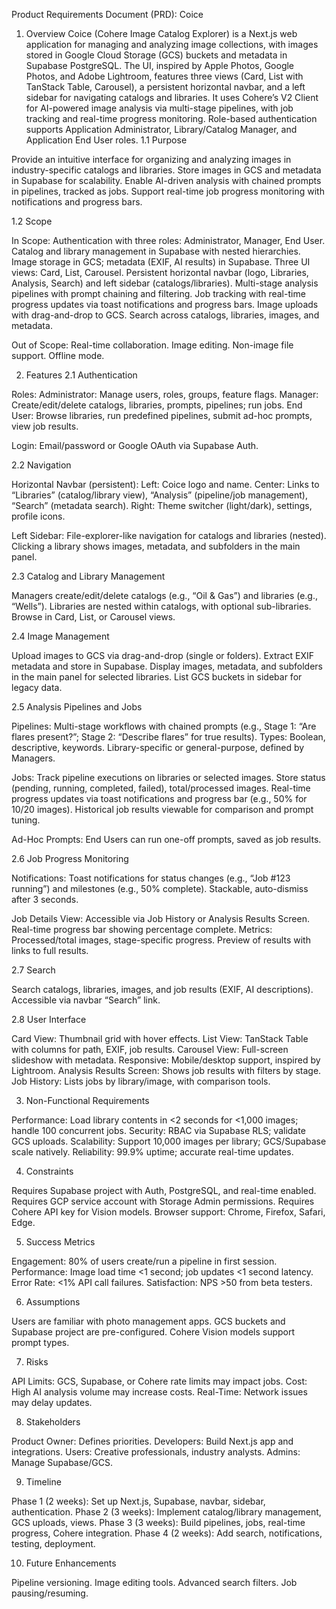 Product Requirements Document (PRD): Coice
1. Overview
Coice (Cohere Image Catalog Explorer) is a Next.js web application for managing and analyzing image collections, with images stored in Google Cloud Storage (GCS) buckets and metadata in Supabase PostgreSQL. The UI, inspired by Apple Photos, Google Photos, and Adobe Lightroom, features three views (Card, List with TanStack Table, Carousel), a persistent horizontal navbar, and a left sidebar for navigating catalogs and libraries. It uses Cohere’s V2 Client for AI-powered image analysis via multi-stage pipelines, with job tracking and real-time progress monitoring. Role-based authentication supports Application Administrator, Library/Catalog Manager, and Application End User roles.
1.1 Purpose

Provide an intuitive interface for organizing and analyzing images in industry-specific catalogs and libraries.
Store images in GCS and metadata in Supabase for scalability.
Enable AI-driven analysis with chained prompts in pipelines, tracked as jobs.
Support real-time job progress monitoring with notifications and progress bars.

1.2 Scope

In Scope:
Authentication with three roles: Administrator, Manager, End User.
Catalog and library management in Supabase with nested hierarchies.
Image storage in GCS; metadata (EXIF, AI results) in Supabase.
Three UI views: Card, List, Carousel.
Persistent horizontal navbar (logo, Libraries, Analysis, Search) and left sidebar (catalogs/libraries).
Multi-stage analysis pipelines with prompt chaining and filtering.
Job tracking with real-time progress updates via toast notifications and progress bars.
Image uploads with drag-and-drop to GCS.
Search across catalogs, libraries, images, and metadata.


Out of Scope:
Real-time collaboration.
Image editing.
Non-image file support.
Offline mode.



2. Features
2.1 Authentication

Roles:
Administrator: Manage users, roles, groups, feature flags.
Manager: Create/edit/delete catalogs, libraries, prompts, pipelines; run jobs.
End User: Browse libraries, run predefined pipelines, submit ad-hoc prompts, view job results.


Login: Email/password or Google OAuth via Supabase Auth.

2.2 Navigation

Horizontal Navbar (persistent):
Left: Coice logo and name.
Center: Links to “Libraries” (catalog/library view), “Analysis” (pipeline/job management), “Search” (metadata search).
Right: Theme switcher (light/dark), settings, profile icons.


Left Sidebar:
File-explorer-like navigation for catalogs and libraries (nested).
Clicking a library shows images, metadata, and subfolders in the main panel.



2.3 Catalog and Library Management

Managers create/edit/delete catalogs (e.g., “Oil & Gas”) and libraries (e.g., “Wells”).
Libraries are nested within catalogs, with optional sub-libraries.
Browse in Card, List, or Carousel views.

2.4 Image Management

Upload images to GCS via drag-and-drop (single or folders).
Extract EXIF metadata and store in Supabase.
Display images, metadata, and subfolders in the main panel for selected libraries.
List GCS buckets in sidebar for legacy data.

2.5 Analysis Pipelines and Jobs

Pipelines:
Multi-stage workflows with chained prompts (e.g., Stage 1: “Are flares present?”; Stage 2: “Describe flares” for true results).
Types: Boolean, descriptive, keywords.
Library-specific or general-purpose, defined by Managers.


Jobs:
Track pipeline executions on libraries or selected images.
Store status (pending, running, completed, failed), total/processed images.
Real-time progress updates via toast notifications and progress bar (e.g., 50% for 10/20 images).
Historical job results viewable for comparison and prompt tuning.


Ad-Hoc Prompts: End Users can run one-off prompts, saved as job results.

2.6 Job Progress Monitoring

Notifications:
Toast notifications for status changes (e.g., “Job #123 running”) and milestones (e.g., 50% complete).
Stackable, auto-dismiss after 3 seconds.


Job Details View:
Accessible via Job History or Analysis Results Screen.
Real-time progress bar showing percentage complete.
Metrics: Processed/total images, stage-specific progress.
Preview of results with links to full results.



2.7 Search

Search catalogs, libraries, images, and job results (EXIF, AI descriptions).
Accessible via navbar “Search” link.

2.8 User Interface

Card View: Thumbnail grid with hover effects.
List View: TanStack Table with columns for path, EXIF, job results.
Carousel View: Full-screen slideshow with metadata.
Responsive: Mobile/desktop support, inspired by Lightroom.
Analysis Results Screen: Shows job results with filters by stage.
Job History: Lists jobs by library/image, with comparison tools.

3. Non-Functional Requirements

Performance: Load library contents in <2 seconds for <1,000 images; handle 100 concurrent jobs.
Security: RBAC via Supabase RLS; validate GCS uploads.
Scalability: Support 10,000 images per library; GCS/Supabase scale natively.
Reliability: 99.9% uptime; accurate real-time updates.

4. Constraints

Requires Supabase project with Auth, PostgreSQL, and real-time enabled.
Requires GCP service account with Storage Admin permissions.
Requires Cohere API key for Vision models.
Browser support: Chrome, Firefox, Safari, Edge.

5. Success Metrics

Engagement: 80% of users create/run a pipeline in first session.
Performance: Image load time <1 second; job updates <1 second latency.
Error Rate: <1% API call failures.
Satisfaction: NPS >50 from beta testers.

6. Assumptions

Users are familiar with photo management apps.
GCS buckets and Supabase project are pre-configured.
Cohere Vision models support prompt types.

7. Risks

API Limits: GCS, Supabase, or Cohere rate limits may impact jobs.
Cost: High AI analysis volume may increase costs.
Real-Time: Network issues may delay updates.

8. Stakeholders

Product Owner: Defines priorities.
Developers: Build Next.js app and integrations.
Users: Creative professionals, industry analysts.
Admins: Manage Supabase/GCS.

9. Timeline

Phase 1 (2 weeks): Set up Next.js, Supabase, navbar, sidebar, authentication.
Phase 2 (3 weeks): Implement catalog/library management, GCS uploads, views.
Phase 3 (3 weeks): Build pipelines, jobs, real-time progress, Cohere integration.
Phase 4 (2 weeks): Add search, notifications, testing, deployment.

10. Future Enhancements

Pipeline versioning.
Image editing tools.
Advanced search filters.
Job pausing/resuming.

